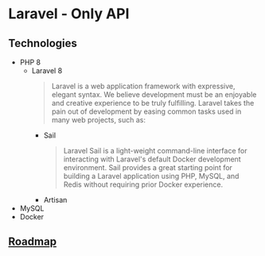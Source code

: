 # Laravel - Only API

## Technologies

-   PHP 8
    -   Laravel 8
        > Laravel is a web application framework with expressive, elegant syntax. We believe development must be an enjoyable and creative experience to be truly fulfilling. Laravel takes the pain out of development by easing common tasks used in many web projects, such as:
        -   Sail
            > Laravel Sail is a light-weight command-line interface for interacting with Laravel's default Docker development environment. Sail provides a great starting point for building a Laravel application using PHP, MySQL, and Redis without requiring prior Docker experience.
        -   Artisan
-   MySQL
-   Docker

## [Roadmap](./documentation/Roadmap.md)
